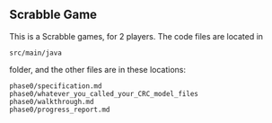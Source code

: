## Scrabble Game

This is a Scrabble games, for 2 players. The code files are located in

    src/main/java

folder, and the other files are in these locations:

    phase0/specification.md
    phase0/whatever_you_called_your_CRC_model_files
    phase0/walkthrough.md
    phase0/progress_report.md